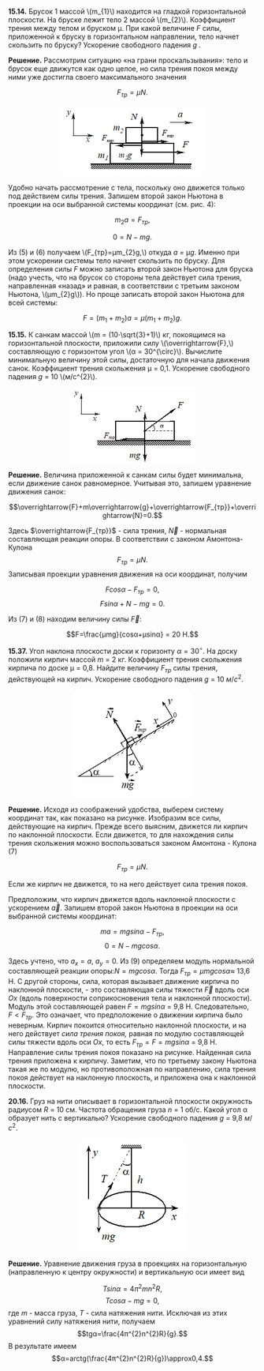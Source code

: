 **15.14.** Брусок 1 массой \\(m_{1}\\) находится на
гладкой горизонтальной плоскости. На бруске лежит тело 2 массой \\(m_{2}\\).
Коэффициент трения между телом и бруском μ. При какой величине *F* силы,
приложенной к бруску в горизонтальном направлении, тело начнет скользить
по бруску? Ускорение свободного падения *g .*

**Решение.** Рассмотрим ситуацию «на грани проскальзывания»: тело и
брусок еще движутся как одно целое, но сила трения покоя между ними уже
достигла своего максимального значения

$$F_{тр} =μN. \tag{5}$$

<div align="center">

 ![ Рис.4](../../pic/picture4.png "Рис.4")

</div>

Удобно начать рассмотрение с тела, поскольку оно движется только под
действием силы трения. Запишем второй закон Ньютона в проекции на оси
выбранной системы координат (см. рис. 4):

$$m_{2}a=F_{тр},$$

$$0=N-mg. \tag{6}$$

Из (5) и (6) получаем \\(F_{тр}=μm_{2}g,\\) откуда *a =* µ*g*. Именно
при этом ускорении системы тело начнет скользить по бруску. Для
определения силы *F* можно записать второй закон Ньютона для бруска
(надо учесть, что на брусок со стороны тела действует сила трения,
направленная «назад» и равная, в соответствии с третьим законом Ньютона,
\\(μm_{2}g\\)). Но проще записать второй закон Ньютона для всей системы:

$$F=(m_{1}+m_{2})a=μ(m_{1}+m_{2})g.$$

**15.15.** К санкам массой \\(m = (10⋅\sqrt{3}+1)\\) кг,
покоящимся на горизонтальной плоскости, приложили силу \\(\overrightarrow{F},\\)  составляющую с горизонтом угол \\(α = 30^{\circ}\\).
Вычислите минимальную величину этой силы, достаточную для начала
движения санок. Коэффициент трения скольжения μ = 0,1. Ускорение
свободного падения *g* = 10 \\(м/с^{2}\\).

<div align="center">

![ Рис.5](../../pic/picture5.png "Рис.5") 

</div>

**Решение.** Величина приложенной к санкам силы
будет минимальна, если движение санок равномерное. Учитывая это, запишем
уравнение движения санок:

$$\overrightarrow{F}+m\overrightarrow{g}+\overrightarrow{F_{тр}}+\overrightarrow{N}=0.$$

Здесь $\overrightarrow{F_{тр}}$ - сила трения, $\overrightarrow{N}$ - нормальная составляющая реакции опоры. В соответствии с законом
Амонтона-Кулона
$$F_{тр} =μN. \tag{7}$$
Записывая проекции уравнения движения на оси координат, получим

$$Fcosα-F_{тр}=0,$$
$$Fsinα+N-mg=0.\tag{8}$$

Из (7) и (8) находим величину силы $\overrightarrow{F}$:

$$F=\frac{μmg}{cosα+μsinα} = 20 Н.$$

**15.37.** Угол наклона плоскости доски к
горизонту $α = 30^{\circ}$. На доску положили кирпич массой *m* = 2 кг.
Коэффициент трения скольжения кирпича по доске μ = 0,8. Найдите величину
$F_{тр}$ силы трения, действующей на кирпич. Ускорение свободного падения
*g* = 10 $м/с^{2}$.

<div align="center">

![ Рис.6](../../pic/picture6.png "Рис.6") 

</div>

**Решение.** Исходя из соображений удобства, выберем систему координат
так, как показано на рисунке. Изобразим все силы, действующие на кирпич.
Прежде всего выясним, движется ли кирпич по наклонной плоскости. Если
движется, то для нахождения силы трения скольжения можно воспользоваться
законом Амонтона - Кулона (7)

$$F_{тр} =μN.$$

Если же кирпич не движется, то на него действует сила трения покоя.

Предположим, что кирпич движется вдоль наклонной плоскости с ускорением $\overrightarrow{a}$. Запишем второй закон Ньютона в проекции на оси выбранной системы координат:

$$ma=mgsinα-F_{тр},$$
$$0=N-mgcosα. \tag{9}$$

Здесь учтено, что $a_{x} = a,$  $a_{y} = 0$. Из (9) определяем модуль нормальной составляющей реакции опоры:$N=mgcosα$. 
Тогда $F_{тр} = μmgcosα ≈$ 13,6 Н. С
другой стороны, сила, которая вызывает движение кирпича по наклонной
плоскости, - это со­ставляющая силы тяжести $\overrightarrow{F}$
вдоль оси $Ox$ (вдоль по­верхности соприкосновения тела и наклонной плоскости). Модуль этой
составляющей равен $F=mgsinα$ = 9,8 Н.
Следовательно, $F<F_{тр}.$ Это означает, что предположение о движе­нии кирпича было неверным. Кирпич покоится относительно наклонной плоскости, и на него действует *сила трения покоя,* равная по модулю
составляющей силы тяжести вдоль оси $Ox$, то есть $F_{тр}=F=mgsinα$ = 9,8 Н.
Направление силы трения покоя показано на рисунке. Найденная сила трения приложена к кирпичу. Заметим, что по третьему закону Ньютона такая же по модулю, но противоположная по направлению, сила трения покоя действует на наклонную плоскость, и приложена она к наклонной плос­кости.

**20.16.** Груз на нити описывает в горизонтальной плоскости окружность радиусом *R* = 10 см. Частота обращения груза *n* = 1 об/с. Какой угол α образует нить с вертикалью? Ускорение свободного падения *g =* 9,8 $м/с^{2}$.

<div align="center">

 ![ Рис.7](../../pic/picture7.png "Рис.7")

</div>

**Решение.** Уравнение движения груза в проекциях на горизонтальную
(направленную к центру окружности) и вертикальную оси имеет вид

$$Tsinα=4π^{2}mn^{2}R,$$
$$Tcosα-mg=0,$$
где *m* - масса груза, *T* - сила натяжения нити. Исключая из этих
уравнений силу натяжения нити, получаем
$$tgα=\frac{4π^{2}n^{2}R}{g}.$$
В результате имеем $$α=arctg(\frac{4π^{2}n^{2}R}{g})\approx0,4.$$
